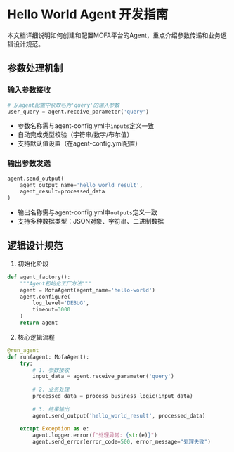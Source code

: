 # Hello World Agent 开发指南

本文档详细说明如何创建和配置MOFA平台的Agent，重点介绍参数传递和业务逻辑设计规范。

## 参数处理机制
### 输入参数接收
```python
# 从agent配置中获取名为'query'的输入参数
user_query = agent.receive_parameter('query')
```
- 参数名称需与agent-config.yml中`inputs`定义一致
- 自动完成类型校验（字符串/数字/布尔值）
- 支持默认值设置（在agent-config.yml配置）

### 输出参数发送
```python
agent.send_output(
    agent_output_name='hello_world_result',
    agent_result=processed_data
)
```
- 输出名称需与agent-config.yml中`outputs`定义一致
- 支持多种数据类型：JSON对象、字符串、二进制数据

## 逻辑设计规范
1. 初始化阶段
```python
def agent_factory():
    """Agent初始化工厂方法"""
    agent = MofaAgent(agent_name='hello-world')
    agent.configure(
        log_level='DEBUG',
        timeout=3000
    )
    return agent
```

2. 核心逻辑流程
```python
@run_agent
def run(agent: MofaAgent):
    try:
        # 1. 参数接收
        input_data = agent.receive_parameter('query')
        
        # 2. 业务处理
        processed_data = process_business_logic(input_data)
        
        # 3. 结果输出
        agent.send_output('hello_world_result', processed_data)
        
    except Exception as e:
        agent.logger.error(f"处理异常: {str(e)}")
        agent.send_error(error_code=500, error_message="处理失败")
```


